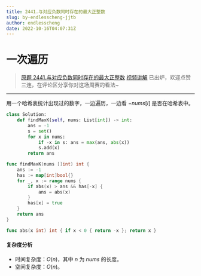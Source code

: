 ```yaml
---
title: 2441.与对应负数同时存在的最大正整数
slug: by-endlesscheng-jjtb
author: endlesscheng
date: 2022-10-16T04:07:31Z
---
```

# 一次遍历
 
> [原题 2441.与对应负数同时存在的最大正整数](https://leetcode.cn/problems/largest-positive-integer-that-exists-with-its-negative)
[视频讲解](https://www.bilibili.com/video/BV1Ae4y1i7PM) 已出炉，欢迎点赞三连，在评论区分享你对这场周赛的看法~

---

用一个哈希表统计出现过的数字，一边遍历，一边看 $-\textit{nums}[i]$ 是否在哈希表中。

```py [sol1-Python3]
class Solution:
    def findMaxK(self, nums: List[int]) -> int:
        ans = -1
        s = set()
        for x in nums:
            if -x in s: ans = max(ans, abs(x))
            s.add(x)
        return ans
```

```go [sol1-Go]
func findMaxK(nums []int) int {
	ans := -1
	has := map[int]bool{}
	for _, x := range nums {
		if abs(x) > ans && has[-x] {
			ans = abs(x)
		}
		has[x] = true
	}
	return ans
}

func abs(x int) int { if x < 0 { return -x }; return x }
```

#### 复杂度分析

- 时间复杂度：$O(n)$，其中 $n$ 为 $\textit{nums}$ 的长度。
- 空间复杂度：$O(n)$。

